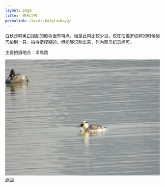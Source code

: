 ```yaml
---
layout: page
title: 	白秋沙鸭
permalink: /birds/baiqiushaya/
---
```

白秋沙鸭黑白搭配的颜色很有特点，但是此鸭比较少见，仅在拍摄罗纹鸭的时候碰巧拍到一只，拍得挺模糊的，但能够识别出来，作为观鸟记录尚可。

主要拍摄地点：半岛路

![](../picture/白秋沙鸭/DSCN4662-NRW_DxO_DeepPRIME.jpg)
[返回](../../)
